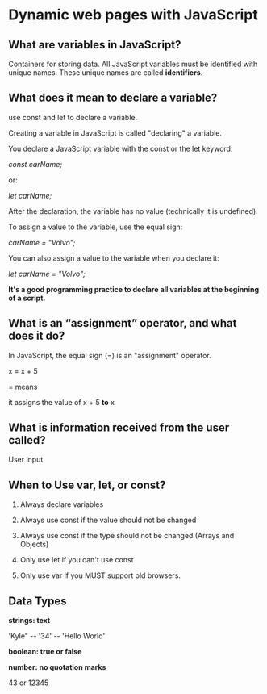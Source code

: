 # Dynamic web pages with JavaScript

## What are variables in JavaScript?

Containers for storing data. All JavaScript variables must be identified with unique names. These unique names are called **identifiers**.

## What does it mean to declare a variable?

use const and let to declare a variable.

Creating a variable in JavaScript is called "declaring" a variable.

You declare a JavaScript variable with the const or the let keyword:

*const carName;*

or:

*let carName;*

After the declaration, the variable has no value (technically it is undefined).

To assign a value to the variable, use the equal sign:

*carName = "Volvo";*

You can also assign a value to the variable when you declare it:

*let carName = "Volvo";*

**It's a good programming practice to declare all variables at the beginning of a script.**

## What is an “assignment” operator, and what does it do?

In JavaScript, the equal sign (=) is an "assignment" operator.

x = x + 5

= means

it assigns the value of x + 5 **to** x

## What is information received from the user called?

User input

## When to Use var, let, or const?

1. Always declare variables

2. Always use const if the value should not be changed

3. Always use const if the type should not be changed (Arrays and Objects)

4. Only use let if you can't use const

5. Only use var if you MUST support old browsers.

## Data Types

**strings: text**

'Kyle" -- '34' -- 'Hello World'

**boolean: true or false**

**number: no quotation marks**

43 or 12345

